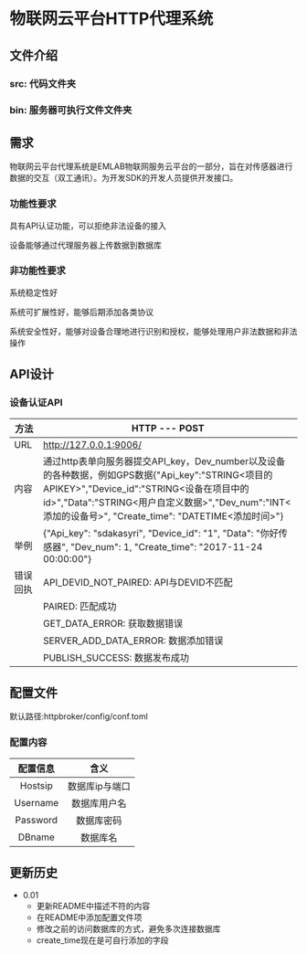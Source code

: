 # 物联网云平台HTTP代理系统

## 文件介绍
### src: 代码文件夹
### bin: 服务器可执行文件文件夹

## 需求
物联网云平台代理系统是EMLAB物联网服务云平台的一部分，旨在对传感器进行数据的交互（双工通讯）。为开发SDK的开发人员提供开发接口。
### 功能性要求
具有API认证功能，可以拒绝非法设备的接入

设备能够通过代理服务器上传数据到数据库
### 非功能性要求
系统稳定性好

系统可扩展性好，能够后期添加各类协议

系统安全性好，能够对设备合理地进行识别和授权，能够处理用户非法数据和非法操作

## API设计
### 设备认证API
| 方法 | HTTP --- POST |
| --- | --- |
| URL | http://127.0.0.1:9006/ |
| 内容 | 通过http表单向服务器提交API_key，Dev_number以及设备的各种数据，例如GPS数据{"Api_key":"STRING<项目的APIKEY>","Device_id":"STRING<设备在项目中的id>","Data":"STRING<用户自定义数据>","Dev_num":"INT<添加的设备号>", "Create_time": "DATETIME<添加时间>"}|
| 举例 | {"Api_key": "sdakasyri", "Device_id": "1", "Data": "你好传感器", "Dev_num": 1, "Create_time": "2017-11-24 00:00:00"} |
| 错误回执 | API_DEVID_NOT_PAIRED: API与DEVID不匹配 |
|         | PAIRED: 匹配成功                      |
|         | GET_DATA_ERROR: 获取数据错误           |
|         | SERVER_ADD_DATA_ERROR: 数据添加错误    |
|         |  PUBLISH_SUCCESS: 数据发布成功         |


## 配置文件
默认路径:httpbroker/config/conf.toml
### 配置内容
| 配置信息  | 含义   |
| :-----:  | :---: |
| Hostsip  | 数据库ip与端口 |
| Username | 数据库用户名 |
| Password | 数据库密码 |
| DBname   | 数据库名 |


## 更新历史
- 0.01
  - 更新README中描述不符的内容
  - 在README中添加配置文件项
  - 修改之前的访问数据库的方式，避免多次连接数据库
  - create_time现在是可自行添加的字段